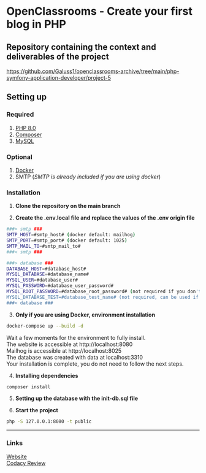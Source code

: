 # OpenClassrooms - Create your first blog in PHP

## Repository containing the context and deliverables of the project
https://github.com/Galuss1/openclassrooms-archive/tree/main/php-symfony-application-developer/project-5

## Setting up

### Required
1. [PHP 8.0](https://www.php.net/downloads.php)
2. [Composer](https://getcomposer.org/download/)
3. [MySQL](https://www.mysql.com/fr/downloads/)

### Optional
1. [Docker](https://www.docker.com/)
2. SMTP (*SMTP is already included if you are using docker*)


### Installation
1. **Clone the repository on the main branch**

2. **Create the .env.local file and replace the values of the .env origin file**
```bash
###> smtp ###
SMTP_HOST=#smtp_host# (docker default: mailhog)
SMTP_PORT=#smtp_port# (docker default: 1025)
SMTP_MAIL_TO=#smtp_mail_to#
###< smtp ###

###> database ###
DATABASE_HOST=#database_host#
MYSQL_DATABASE=#database_name#
MYSQL_USER=#database_user#
MYSQL_PASSWORD=#database_user_password#
MYSQL_ROOT_PASSWORD=#database_root_password# (not required if you don't use docker)
MYSQL_DATABASE_TEST=#database_test_name# (not required, can be used if you use docker)
###< database ###
```

3. **Only if you are using Docker, environment installation**
```bash
docker-compose up --build -d
```
Wait a few moments for the environment to fully install.\
The website is accessible at http://localhost:8080\
Mailhog is accessible at http://localhost:8025\
The database was created with data at localhost:3310\
Your installation is complete, you do not need to follow the next steps.

4. **Installing dependencies**
```bash
composer install
```

5. **Setting up the database with the init-db.sql file**

6. **Start the project**
```bash
php -S 127.0.0.1:8080 -t public
```

--- --- ---

### Links
[Website](https://formation.blog.gaelpaquien.com/)\
[Codacy Review](https://app.codacy.com/gh/Galuss1/openclassrooms-blog/dashboard)
